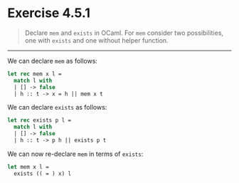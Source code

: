 # Exercise 4.5.1

> Declare `mem` and `exists` in OCaml.
> For `mem` consider two possibilities, one with `exists` and one without helper function.

---

We can declare `mem` as follows:
```ocaml
let rec mem x l =
  match l with
  | [] -> false
  | h :: t -> x = h || mem x t
```

We can declare `exists` as follows:
```ocaml
let rec exists p l =
  match l with
  | [] -> false
  | h :: t -> p h || exists p t
```

We can now re-declare `mem` in terms of `exists`:
```ocaml
let mem x l =
  exists (( = ) x) l
```
